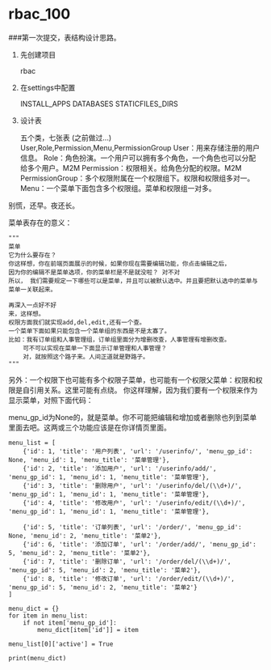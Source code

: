# rbac_100
###第一次提交，表结构设计思路。
1. 先创建项目

    rbac

2. 在settings中配置

    INSTALL_APPS DATABASES STATICFILES_DIRS

3. 设计表

    五个类，七张表 (之前做过...)
    User,Role,Permission,Menu,PermissionGroup
    User：用来存储注册的用户信息。
    Role：角色扮演。一个用户可以拥有多个角色，一个角色也可以分配给多个用户。M2M
    Permission：权限相关。给角色分配的权限。M2M
    PermissionGroup：多个权限附属在一个权限组下。权限和权限组多对一。
    Menu：一个菜单下面包含多个权限组。菜单和权限组一对多。

别慌，还早。夜还长。

菜单表存在的意义：

    """
    菜单
    它为什么要存在？
    你这样想，你在前端页面展示的时候，如果你现在需要编辑功能，你点击编辑之后，
    因为你的编辑不是菜单选项，你的菜单栏是不是就没啦？ 对不对
    所以， 我们需要规定一下哪些可以是菜单，并且可以被默认选中。并且要把默认选中的菜单与菜单一关联起来。
    
    再深入一点好不好
    来，这样想。
    权限方面我们就实现add,del,edit,还有一个查。
    一个菜单下面如果只能包含一个菜单组的东西是不是太寡了。
    比如：我有订单组和人事管理组，订单组里面分为增删改查，人事管理有增删改查。
        可不可以实现在菜单一下面显示订单管理和人事管理？
        对，就按照这个路子来。人间正道就是野路子。
    """

另外：一个权限下也可能有多个权限子菜单，也可能有一个权限父菜单：权限和权限是自引用关系。这里可能有点绕。 你这样理解，因为我们要有一个权限来作为显示菜单，对照下面代码：

menu_gp_id为None的，就是菜单。你不可能把编辑和增加或者删除也列到菜单里面去吧。这两或三个功能应该是在你详情页里面。

    menu_list = [
        {'id': 1, 'title': '用户列表', 'url': '/userinfo/', 'menu_gp_id': None, 'menu_id': 1, 'menu_title': '菜单管理'},
        {'id': 2, 'title': '添加用户', 'url': '/userinfo/add/', 'menu_gp_id': 1, 'menu_id': 1, 'menu_title': '菜单管理'},
        {'id': 3, 'title': '删除用户', 'url': '/userinfo/del/(\\d+)/', 'menu_gp_id': 1, 'menu_id': 1, 'menu_title': '菜单管理'},
        {'id': 4, 'title': '修改用户', 'url': '/userinfo/edit/(\\d+)/', 'menu_gp_id': 1, 'menu_id': 1, 'menu_title': '菜单管理'},
    
        {'id': 5, 'title': '订单列表', 'url': '/order/', 'menu_gp_id': None, 'menu_id': 2, 'menu_title': '菜单2'},
        {'id': 6, 'title': '添加订单', 'url': '/order/add/', 'menu_gp_id': 5, 'menu_id': 2, 'menu_title': '菜单2'},
        {'id': 7, 'title': '删除订单', 'url': '/order/del/(\\d+)/', 'menu_gp_id': 5, 'menu_id': 2, 'menu_title': '菜单2'},
        {'id': 8, 'title': '修改订单', 'url': '/order/edit/(\\d+)/', 'menu_gp_id': 5, 'menu_id': 2, 'menu_title': '菜单2'}
    ]
    
    menu_dict = {}
    for item in menu_list:
        if not item['menu_gp_id']:
            menu_dict[item['id']] = item
    
    menu_list[0]['active'] = True
    
    print(menu_dict)


